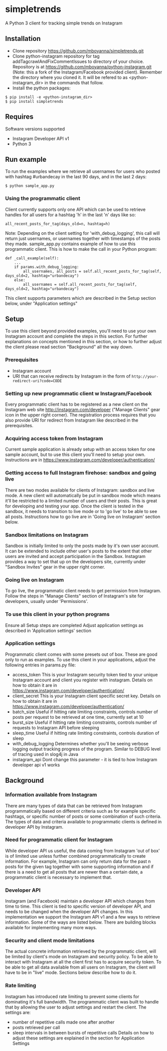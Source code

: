 # simpletrends

A Python 3 client for tracking simple trends on Instagram

Installation
---
* Clone repository https://github.com/mboyanna/simpletrends.git 
* Clone python-instagram repository for tag addTagcrawlAndFixCommentIssues to directory of your choice. Repository is at https://github.com/mboyanna/python-instagram.git (Note: this a fork of the Instagram/Facebook provided client). Remember the directory where you cloned it. It will be refered to as <python-instagram_dir> in the commands that follow.
* Install the python packages:
```
$ pip install -e <python-instagram_dir>
$ pip install simpletrends 
```

Requires
---
Software versions supported
* Instagram Developer API v1
* Python 3


Run example
-----
To run the examples where we retrieve all usernames for users who posted with hashtag #urbandecay in the last 90 days, and in the last 2 days:
```
$ python sample_app.py
```

### Using the programmatic client


Client currently supports only one API which can be used to retrieve handles for all users for a hashtag 'h' in the last 'n' days like so:
```
all_recent_posts_for_tag(days_old=n, hashtag=h)
```
Note: Depending on the client setting for 'with_debug_logging', this call will return just usernames, or usernames together with timestamps of the posts they made. sample_app.py contains example of how to use this programmatic client. This is how to make the call in your Python program: 
```
def _call_example(self):
	...
	if params.with_debug_logging:
		all_usernames, all_posts = self.all_recent_posts_for_tag(self, days_old=2, hashtag="urbandecay")
	else:
		all_usernames = self.all_recent_posts_for_tag(self, days_old=2, hashtag="urbandecay")
```
This client supports parameters which are described in the Setup section below, under "Application settings"


Setup 
-----

To use this client beyond provided examples, you'll need to use your own Instagram account and complete the steps in this section. For further explanations on concepts mentioned in this section, or how to further adjust the client please read section "Background" all the way down.

### Prerequisites
* Instagram account
* URI that can receive redirects by Instagram in the form of ```http://your-redirect-uri?code=CODE```

### Setting up new programmatic client w Instagram/Facebook
Every programmatic client has to be registered as a new client on the Instagram web site http://instagram.com/developer ("Manage Clients" gear icon in the upper right corner). The registration process requires that you also provide URI for redirect from Instagram like described in the prerequisites.

### Acquiring access token from Instagram
Current sample application is already setup with an access token for one sample account, but to use this client you'll need to setup your own. Instructions are in https://www.instagram.com/developer/authentication/

### Getting access to full Instagram firehose: sandbox and going live
There are two modes available for clients of Instagram: sandbox and live mode. A new client will automatically be put in sandbox mode which means it'll be restricted to a limited number of users and their posts. This is great for developing and testing your app. Once the client is tested in the sandbox, it needs to transition to live mode or to 'go live' to be able to see all posts. Instructions how to go live are in 'Going live on Instagram' section below.

### Sandbox limitations on Instagram
Sandbox is initially limited to only the posts made by it's own user account. It can be extended to include other user's posts to the extent that other users are invited and accept participation in the Sandbox. Instagram provides a way to set that up on the developers site, currently under "Sandbox Invites" gear in the upper right corner.

### Going live on Instagram
To go live, the programmatic client needs to get permission from Instagram. Follow the steps in "Manage Clients" section of Instagram's site for developers, usually under 'Permissions'. 

### To use this client in your python programs
Ensure all Setup steps are completed
Adjust application settings as described in 'Application settings' section

### Application settings
Programmatic client comes with some presets out of box. These are good only to run as examples. To use this client in your applications, adjust the following entries in params.py file: 
* access_token
	This is your Instagram security token tied to your unique Instagram account and client you register with instagram. Details on how to obtain it are in https://www.instagram.com/developer/authentication/
* client_secret
	This is your Instagram client specific secret key. Details on how to obtain it are in https://www.instagram.com/developer/authentication/
* batch_size
	Useful if hitting rate limiting constraints, controls number of posts per request to be retrieved at one time, currently set at 10
* burst_size
  	Useful if hitting rate limiting constraints, controls number of requests to Instagram API before sleeping 
* sleep_time
 	Useful if hitting rate limiting constraints, controls duration of sleep 
* with_debug_logging
	Determines whether you'll be seeing verbose logging output tracking progress of the program. Similar to DEBUG level of tracing used in slog4j in Java 
* instagram_api
	Dont change this parameter - it is tied to how Instagram developer api v1 works 

Background
-----

### Information available from Instagram
There are many types of data that can be retrieved from Instagram programmatically based on different criteria such as for example specific hashtags, or specific number of posts or some combination of such criteria. The types of data and criteria available to programmatic clients is defined in developer API by Instagram. 

### Need for programmatic client for Instagram
While developer API us useful, the data coming from Instagram 'out of box' is of limited use unless further combined programmatically to create information. For example, Instagram can only return data for the past n posts for the given tag together with some supporting information and if there is a need to get all posts that are newer than a certain date, a programmatic client is necessary to implement that. 

### Developer API
Instagram (and Facebook) maintain a developer API which changes from time to time. This client is tied to specific version of developer API, and needs to be changed when the developer API changes. In this implementation we support the Instagram API v1 and a few ways to retrieve information. Some of the ways are listed below. There are building blocks available for implementing many more ways.

### Security and client mode limitations
The actual concrete information retrieved by the programmatic client, will be limited by client's mode on Instagram and security policy. To be able to interact with Instagram at all the client first has to acquire security token. To be able to get all data available from all users on Instagram, the client will have to be in "live" mode.  Sections below describe how to do it.

### Rate limiting
Instagram has introduced rate limiting to prevent some clients for dominating it's full bandwidth. The programmatic client was built to handle that by allowing the user to adjust settings and restart the  client. The settings are:
* number of repetitive calls made one after another
* posts retrieved per call 
* sleep intervals in between bursts of repetitive calls
Details on how to adjust these settings are explained in the section for Application Settings


